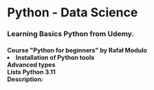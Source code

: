 # Python - Data Science
<h3>Learning Basics Python from Udemy.</h2>
<h4>Course "Python for beginners" by Rafał Modulo<br>
  <li>Installation of Python tools<br>
    Advanced types</li>
  <lo>Lists</lo>
Python 3.11 <br>
Description: 
</h4>
